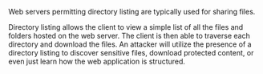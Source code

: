 Web servers permitting directory listing are typically used for sharing files.

Directory listing allows the client to view a simple list of all the files and folders hosted on the web server. The client is then able to traverse each directory and download the files.
An attacker will utilize the presence of a directory listing to discover sensitive files, download protected content, or even just learn how the web application is structured.

